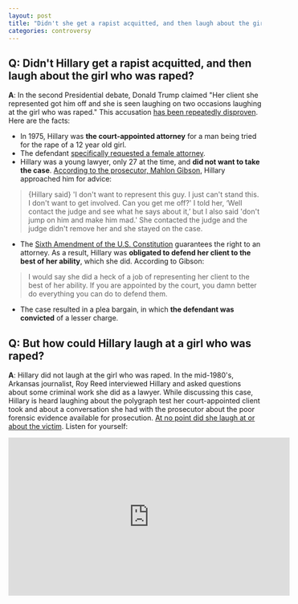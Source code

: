 ```yaml
---
layout: post
title: "Didn't she get a rapist acquitted, and then laugh about the girl who was raped?"
categories: controversy
---
```


## Q: Didn't Hillary get a rapist acquitted, and then laugh about the girl who was raped?  

**A**: In the second Presidential debate, Donald Trump claimed "Her client she represented
got him off and she is seen laughing on two occasions laughing at the girl who was raped." This accusation [has been repeatedly disproven](http://www.politico.com/blogs/2016-presidential-debate-fact-check/2016/10/trump-is-wrong-hillary-clinton-did-not-laugh-about-the-rape-of-a-12-year-old-229455#ixzz4MiTn0Cwt). Here are the facts:

* In 1975, Hillary was **the court-appointed attorney** for a man being tried for the rape of a 12 year old girl. 
* The defendant [specifically requested a female attorney](http://politicalticker.blogs.cnn.com/2014/06/25/prosecutor-in-controversial-case-says-clinton-had-no-choice-but-to-defend-rapist/comment-page-1/). 
* Hillary was a young lawyer, only 27 at the time, and **did not want to take the case**. [According to the prosecutor, Mahlon Gibson](http://politicalticker.blogs.cnn.com/2014/06/25/prosecutor-in-controversial-case-says-clinton-had-no-choice-but-to-defend-rapist/comment-page-1/), Hillary approached him for advice:

> {Hillary said} 'I don't want to represent this guy. I just can't stand this. I don't want to get involved. Can you get me off?' I told her, ‘Well contact the judge and see what he says about it,’ but I also said 'don't jump on him and make him mad.' She contacted the judge and the judge didn't remove her and she stayed on the case.

* The [Sixth Amendment of the U.S. Constitution](http://constitution.findlaw.com/amendment6.html) guarantees the right to an attorney. As a result, Hillary was **obligated to defend her client to the best of her ability**, which she did. According to Gibson:

> I would say she did a heck of a job of representing her client to the best of her ability. If you are appointed by the court, you damn better do everything you can do to defend them.

* The case resulted in a plea bargain, in which **the defendant was convicted** of a lesser charge.

## Q: But how could Hillary laugh at a girl who was raped?

**A**: Hillary did not laugh at the girl who was raped. In the mid-1980's, Arkansas journalist, Roy Reed interviewed Hillary and asked questions about some criminal work she did as a lawyer. While discussing this case, Hillary is heard laughing about the polygraph test her court-appointed client took and about a conversation she had with the prosecutor about the poor forensic evidence available for prosecution. [At no point did she laugh at or about the victim](https://www.factcheck.org/2016/06/clintons-1975-rape-case/). Listen for yourself:

<iframe width="560" height="315" src="https://www.youtube.com/embed/e2f13f2awK4" frameborder="0" allowfullscreen></iframe>
